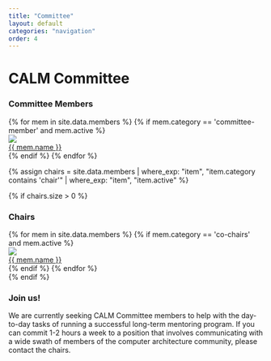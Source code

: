 ```yaml
---
title: "Committee"
layout: default
categories: "navigation"
order: 4
---
```


# CALM Committee

<!-- NOTE: This page is automatically generated from _data/members.yml -->

<h3>Committee Members</h3>
<div class="member-profiles-grid">
{% for mem in site.data.members %}
{% if mem.category == 'committee-member' and mem.active %}
<a href="{{mem.website}}">
<div class="member-profile">
<div class="member-photo-container">
<img class="member-photo" src="{{ mem.photo | relative_url }}"/>
</div>
<div class="member-name">{{ mem.name }}</div>
</div>
</a>
{% endif %}
{% endfor %}
</div>

{% assign chairs = site.data.members
    | where_exp: "item", "item.category contains 'chair'"
    | where_exp: "item", "item.active"
%}

{% if chairs.size > 0 %}
<h3>Chairs</h3>
<div class="member-profiles-grid">
{% for mem in site.data.members %}
{% if mem.category == 'co-chairs' and mem.active %}
<a href="{{mem.website}}">
<div class="member-profile">
<img class="member-photo" src="{{ mem.photo | relative_url }}"/>
<div class="member-name">{{ mem.name }}</div>
</div>
</a>
{% endif %}
{% endfor %}
</div>
{% endif %}

<h3>Join us!</h3>

We are currently seeking CALM Committee members to help with the day-to-day
tasks of running a successful long-term mentoring program.  If you can commit
1-2 hours a week to a position that involves communicating with a wide swath of
members of the computer architecture community, please contact the chairs.
